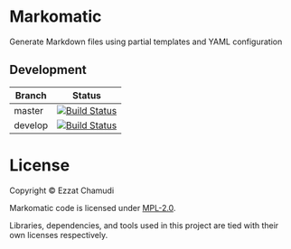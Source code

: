 # Markomatic

Generate Markdown files using partial templates and YAML configuration

## Development

| Branch | Status |
| - | - |
| master | [![Build Status](https://travis-ci.org/ezhmd/markomatic.svg?branch=master)](https://travis-ci.org/ezhmd/markomatic) |
| develop | [![Build Status](https://travis-ci.org/ezhmd/markomatic.svg?branch=develop)](https://travis-ci.org/ezhmd/markomatic) |


# License

Copyright © Ezzat Chamudi

Markomatic code is licensed under [MPL-2.0](https://www.mozilla.org/en-US/MPL/2.0/). 

Libraries, dependencies, and tools used in this project are tied with their own licenses respectively.
